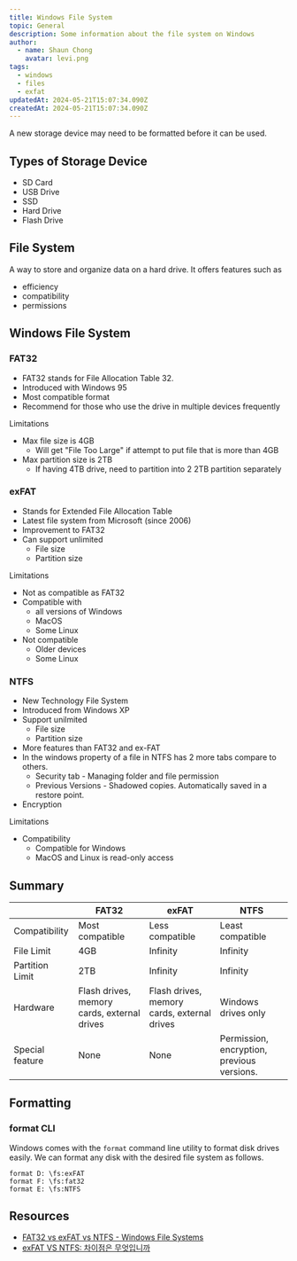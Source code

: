 ```yaml
---
title: Windows File System
topic: General
description: Some information about the file system on Windows
author:
  - name: Shaun Chong
    avatar: levi.png
tags:
  - windows
  - files
  - exfat
updatedAt: 2024-05-21T15:07:34.090Z
createdAt: 2024-05-21T15:07:34.090Z
---
```


A new storage device may need to be formatted before it can be used.

## Types of Storage Device

- SD Card
- USB Drive
- SSD
- Hard Drive
- Flash Drive

## File System

A way to store and organize data on a hard drive. It offers features such as

- efficiency
- compatibility
- permissions

## Windows File System

### FAT32

- FAT32 stands for File Allocation Table 32.
- Introduced with Windows 95
- Most compatible format
- Recommend for those who use the drive in multiple devices frequently

Limitations

- Max file size is 4GB
  - Will get "File Too Large" if attempt to put file that is more than 4GB
- Max partition size is 2TB
  - If having 4TB drive, need to partition into 2 2TB partition separately

### exFAT

- Stands for Extended File Allocation Table
- Latest file system from Microsoft (since 2006)
- Improvement to FAT32
- Can support unlimited
  - File size
  - Partition size

Limitations

- Not as compatible as FAT32
- Compatible with
  - all versions of Windows
  - MacOS
  - Some Linux
- Not compatible
  - Older devices
  - Some Linux

### NTFS

- New Technology File System
- Introduced from Windows XP
- Support unilmited
  - File size
  - Partition size
- More features than FAT32 and ex-FAT
- In the windows property of a file in NTFS has 2 more tabs compare to others.
  - Security tab - Managing folder and file permission
  - Previous Versions - Shadowed copies. Automatically saved in a restore point.
- Encryption

Limitations

- Compatibility
  - Compatible for Windows
  - MacOS and Linux is read-only access

## Summary

|                 | FAT32                                       | exFAT                                       | NTFS                                       |
| --------------- | ------------------------------------------- | ------------------------------------------- | ------------------------------------------ |
| Compatibility   | Most compatible                             | Less compatible                             | Least compatible                           |
| File Limit      | 4GB                                         | Infinity                                    | Infinity                                   |
| Partition Limit | 2TB                                         | Infinity                                    | Infinity                                   |
| Hardware        | Flash drives, memory cards, external drives | Flash drives, memory cards, external drives | Windows drives only                        |
| Special feature | None                                        | None                                        | Permission, encryption, previous versions. |

## Formatting

### format CLI

Windows comes with the `format` command line utility to format disk drives easily. We can format any disk with the desired file system as follows.

```
format D: \fs:exFAT
format F: \fs:fat32
format E: \fs:NTFS
```

## Resources

- [FAT32 vs exFAT vs NTFS - Windows File Systems](https://www.youtube.com/watch?v=bYjQakUxeVY)
- [exFAT VS NTFS: 차이점은 무엇입니까](https://www.easeus.co.kr/partition-manager-software/exfat-vs-ntfs.html)
